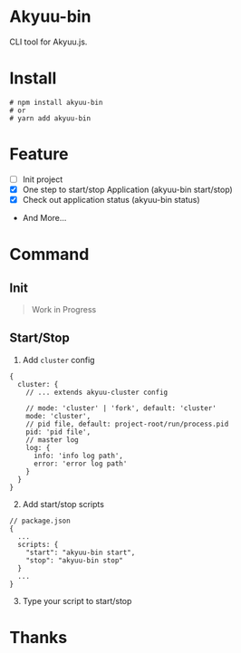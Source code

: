 # Akyuu-bin

CLI tool for Akyuu.js.

# Install

```
# npm install akyuu-bin
# or
# yarn add akyuu-bin
```

# Feature

* [ ] Init project
* [x] One step to start/stop Application (akyuu-bin start/stop)
* [x] Check out application status (akyuu-bin status)
* And More...

# Command

## Init

> Work in Progress

## Start/Stop

1. Add `cluster` config

```
{
  cluster: {
    // ... extends akyuu-cluster config

    // mode: 'cluster' | 'fork', default: 'cluster'
    mode: 'cluster',
    // pid file, default: project-root/run/process.pid
    pid: 'pid file',
    // master log
    log: {
      info: 'info log path',
      error: 'error log path'
    }
  }
}
```

2. Add start/stop scripts

```
// package.json
{
  ...
  scripts: {
    "start": "akyuu-bin start",
    "stop": "akyuu-bin stop"
  }
  ...
}
```

3. Type your script to start/stop

# Thanks
